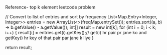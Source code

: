 Reference- top k element leetcode problem


// Convert to list of entries and sort by frequency
List<Map.Entry<Integer, Integer>> entries = new ArrayList<>(freqMap.entrySet());
entries.sort((a, b) -> b.getValue() - a.getValue());
int[] result = new int[k];
for (int i = 0; i < k; i++) {
result[i] = entries.get(i).getKey();// get(i) hr pair pr jane ko and getKey() hr key of that pair par jane k liye
}

return result;